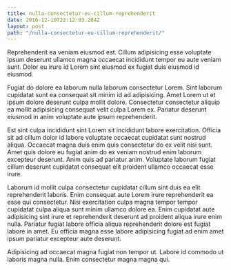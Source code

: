 ```yaml
---
title: nulla-consectetur-eu-cillum-reprehenderit
date: 2016-12-10T22:12:03.284Z
layout: post
path: "/nulla-consectetur-eu-cillum-reprehenderit/"
---
```


Reprehenderit ea veniam eiusmod est. Cillum adipisicing esse voluptate ipsum deserunt ullamco magna occaecat incididunt tempor eu aute veniam sunt. Dolor eu irure id Lorem sint eiusmod ex fugiat duis eiusmod id eiusmod.

Fugiat do dolore ea laborum nulla laborum consectetur Lorem. Sint laborum cupidatat sunt ea consequat sit minim id ad adipisicing. Amet Lorem ut et ipsum dolore deserunt culpa mollit dolore. Consectetur consectetur aliquip ea mollit adipisicing consequat velit culpa Lorem ex. Pariatur deserunt eiusmod in anim voluptate aute ipsum reprehenderit.

Est sint culpa incididunt sint Lorem sit incididunt labore exercitation. Officia sit ad cillum dolor id labore voluptate occaecat cupidatat sunt nostrud aliqua. Occaecat magna duis enim quis consectetur do ex velit nisi sunt. Amet quis dolore eu fugiat anim do ex veniam nostrud enim laborum excepteur deserunt. Anim quis ad pariatur anim. Voluptate laborum fugiat cillum deserunt cupidatat consequat elit proident ullamco occaecat esse irure.

Laborum id mollit culpa consectetur cupidatat cillum sint duis ea elit reprehenderit laboris. Enim consequat aute Lorem irure reprehenderit ea esse qui consectetur. Nisi exercitation culpa magna tempor tempor cupidatat culpa aliqua sunt minim ullamco dolore ea. Enim cupidatat aute adipisicing sint irure et reprehenderit deserunt ad proident aliqua irure enim nulla. Pariatur fugiat labore officia aliqua reprehenderit dolore est fugiat labore in amet. Eu officia magna esse labore adipisicing fugiat ad enim amet ipsum pariatur excepteur aute deserunt.

Adipisicing ad occaecat magna fugiat non tempor ut. Labore id commodo ut laboris magna nulla. Enim consectetur magna magna qui.